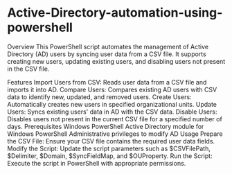 # Active-Directory-automation-using-powershell

Overview
This PowerShell script automates the management of Active Directory (AD) users by syncing user data from a CSV file. It supports creating new users, updating existing users, and disabling users not present in the CSV file.

Features
Import Users from CSV: Reads user data from a CSV file and imports it into AD.
Compare Users: Compares existing AD users with CSV data to identify new, updated, and removed users.
Create Users: Automatically creates new users in specified organizational units.
Update Users: Syncs existing users' data in AD with the CSV data.
Disable Users: Disables users not present in the current CSV file for a specified number of days.
Prerequisites
Windows PowerShell
Active Directory module for Windows PowerShell
Administrative privileges to modify AD
Usage
Prepare the CSV File: Ensure your CSV file contains the required user data fields.
Modify the Script: Update the script parameters such as $CSVFilePath, $Delimiter, $Domain, $SyncFieldMap, and $OUProperty.
Run the Script: Execute the script in PowerShell with appropriate permissions.
